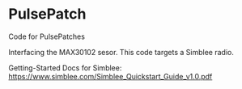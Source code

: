 # PulsePatch
Code for PulsePatches

Interfacing the MAX30102 sesor. This code targets a Simblee radio.

Getting-Started Docs for Simblee: https://www.simblee.com/Simblee_Quickstart_Guide_v1.0.pdf
